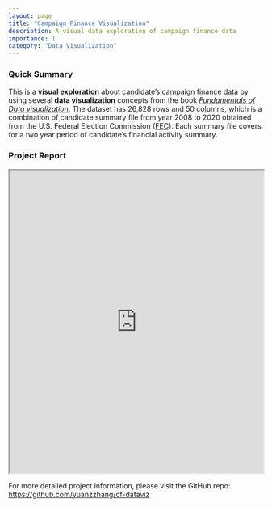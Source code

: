 ```yaml
---
layout: page
title: "Campaign Finance Visualization"
description: A visual data exploration of campaign finance data
importance: 1
category: "Data Visualization"
---
```


### Quick Summary
This is a **visual exploration** about candidate’s campaign finance data by
using several **data visualization** concepts from the book [*Fundamentals of Data
visualization*](https://clauswilke.com/dataviz/index.html). The dataset
has 26,828 rows and 50 columns, which is a combination of candidate
summary file from year 2008 to 2020 obtained from the U.S. Federal
Election Commission ([FEC](https://www.fec.gov/)). Each summary file
covers for a two year period of candidate’s financial activity summary.

### Project Report
<iframe src="https://yuanzzhang.github.io/cf-dataviz/" width="100%" height="600px">
  <p>Your browser does not support iframes. You can <a href="https://yuanzzhang.github.io/cf-dataviz/">click the link here</a>.</p>
</iframe>

For more detailed project information, please visit the GitHub repo: <https://github.com/yuanzzhang/cf-dataviz>